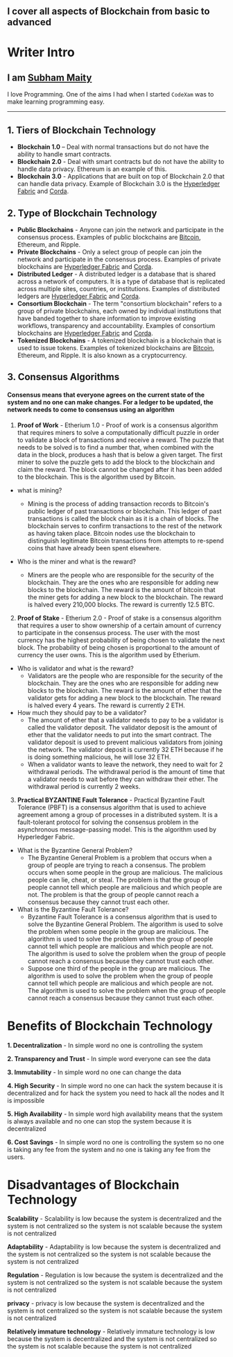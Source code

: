 ## I cover all aspects of Blockchain from basic to advanced

# Writer Intro
## I am **[Subham Maity](https://subham-maity.github.io/subham/)**
I love Programming. One of the aims I had when I started ```CodeXam``` was to make learning programming easy.

********************************************************************************************************************

## 1. Tiers of Blockchain Technology
- **Blockchain 1.0** – Deal with normal transactions but do not have the ability to handle smart contracts.
- **Blockchain 2.0** - Deal with smart contracts but do not have the ability to handle data privacy. Ethereum is an example of this.
- **Blockchain 3.0** - Applications that are built on top of Blockchain 2.0 that can handle data privacy.
  Example of Blockchain 3.0 is the [Hyperledger Fabric](https://hyperledger-fabric.readthedocs.io/en/release-1.4/whatis.html) and [Corda](https://www.corda.net/).

## 2. Type of Blockchain Technology
- **Public Blockchains** - Anyone can join the network and participate in the consensus process. Examples of public blockchains are [Bitcoin](https://bitcoin.org/en/), Ethereum, and Ripple.
- **Private Blockchains** - Only a select group of people can join the network and participate in the consensus process. Examples of private blockchains are [Hyperledger Fabric](https://hyperledger-fabric.readthedocs.io/en/release-1.4/whatis.html) and [Corda](https://www.corda.net/).
- **Distributed Ledger** - A distributed ledger is a database that is shared across a network of computers. It is a type of database that is replicated across multiple sites, countries, or institutions. Examples of distributed ledgers are [Hyperledger Fabric](https://hyperledger-fabric.readthedocs.io/en/release-1.4/whatis.html) and [Corda](https://www.corda.net/).
-  **Consortium Blockchain** - The term "consortium blockchain" refers to a group of private blockchains, each owned by individual institutions that have banded together to share information to improve existing workflows, transparency and accountability. Examples of consortium blockchains are [Hyperledger Fabric](https://hyperledger-fabric.readthedocs.io/en/release-1.4/whatis.html) and [Corda](https://www.corda.net/).
- **Tokenized Blockchains** - A tokenized blockchain is a blockchain that is used to issue tokens. Examples of tokenized blockchains are [Bitcoin](https://bitcoin.org/en/), Ethereum, and Ripple. It is also known as a cryptocurrency. 

## 3. Consensus Algorithms 
#### Consensus means that everyone agrees on the current state of the system and no one can make changes. For a ledger to be updated, the network needs to come to consensus using an algorithm

1. **Proof of Work** - Etherium 1.0 -  Proof of work is a consensus algorithm that requires miners to solve a computationally difficult puzzle in order to validate a block of transactions and receive a reward. The puzzle that needs to be solved is to find a number that, when combined with the data in the block, produces a hash that is below a given target. The first miner to solve the puzzle gets to add the block to the blockchain and claim the reward. The block cannot be changed after it has been added to the blockchain. This is the algorithm used by Bitcoin.


- what is  mining? 
   - Mining is the process of adding transaction records to Bitcoin's public ledger of past transactions or blockchain. This ledger of past transactions is called the block chain as it is a chain of blocks. The blockchain serves to confirm transactions to the rest of the network as having taken place. Bitcoin nodes use the blockchain to distinguish legitimate Bitcoin transactions from attempts to re-spend coins that have already been spent elsewhere.

- Who is the miner and what is the reward?
   - Miners are the people who are responsible for the security of the blockchain. They are the ones who are responsible for adding new blocks to the blockchain. The reward is the amount of bitcoin that the miner gets for adding a new block to the blockchain. The reward is halved every 210,000 blocks. The reward is currently 12.5 BTC.

2. **Proof of Stake** - Etherium 2.0 - Proof of stake is a consensus algorithm that requires a user to show ownership of a certain amount of currency to participate in the consensus process. The user with the most currency has the highest probability of being chosen to validate the next block. The probability of being chosen is proportional to the amount of currency the user owns. This is the algorithm used by Etherium.

- Who is validator and what is the reward?
   - Validators are the people who are responsible for the security of the blockchain. They are the ones who are responsible for adding new blocks to the blockchain. The reward is the amount of ether that the validator gets for adding a new block to the blockchain. The reward is halved every 4 years. The reward is currently 2 ETH.
- How much they should pay to be a validator?
   - The amount of ether that a validator needs to pay to be a validator is called the validator deposit. The validator deposit is the amount of ether that the validator needs to put into the smart contract. The validator deposit is used to prevent malicious validators from joining the network. The validator deposit is currently 32 ETH because if he is doing something malicious, he will lose 32 ETH.
   - When a validator wants to leave the network, they need to wait for 2 withdrawal periods. The withdrawal period is the amount of time that a validator needs to wait before they can withdraw their ether. The withdrawal period is currently 2 weeks. 

3. **Practical BYZANTINE Fault Tolerance** - Practical Byzantine Fault Tolerance (PBFT) is a consensus algorithm that is used to achieve agreement among a group of processes in a distributed system. It is a fault-tolerant protocol for solving the consensus problem in the asynchronous message-passing model. This is the algorithm used by Hyperledger Fabric.

- What is the Byzantine General Problem?
   - The Byzantine General Problem is a problem that occurs when a group of people are trying to reach a consensus. The problem occurs when some people in the group are malicious. The malicious people can lie, cheat, or steal. The problem is that the group of people cannot tell which people are malicious and which people are not. The problem is that the group of people cannot reach a consensus because they cannot trust each other.
- What is the Byzantine Fault Tolerance?
   - Byzantine Fault Tolerance is a consensus algorithm that is used to solve the Byzantine General Problem. The algorithm is used to solve the problem when some people in the group are malicious. The algorithm is used to solve the problem when the group of people cannot tell which people are malicious and which people are not. The algorithm is used to solve the problem when the group of people cannot reach a consensus because they cannot trust each other.
   - Suppose one third of the people in the group are malicious. The algorithm is used to solve the problem when the group of people cannot tell which people are malicious and which people are not. The algorithm is used to solve the problem when the group of people cannot reach a consensus because they cannot trust each other.


# Benefits of Blockchain Technology
**1. Decentralization** - In simple word no one is controlling the system

**2. Transparency and Trust** - In simple word everyone can see the data 

**3. Immutability** - In simple word no one can change the data

**4. High Security** - In simple word no one can hack the system because it is decentralized and for hack the system you need to hack all the nodes and It is impossible

**5. High Availability** - In simple word high availability means that the system is always available and no one can stop the system because it is decentralized

**6. Cost Savings** - In simple word no one is controlling the system so no one is taking any fee from the system and no one is taking any fee from the users.




# Disadvantages of Blockchain Technology

**Scalability** - Scalability is low because the system is decentralized and the system is not centralized so the system is not scalable because the system is not centralized

**Adaptability** - Adaptability is low because the system is decentralized and the system is not centralized so the system is not scalable because the system is not centralized

**Regulation** - Regulation is low because the system is decentralized and the system is not centralized so the system is not scalable because the system is not centralized

**privacy** - privacy is low because the system is decentralized and the system is not centralized so the system is not scalable because the system is not centralized

**Relatively immature technology** - Relatively immature technology is low because the system is decentralized and the system is not centralized so the system is not scalable because the system is not centralized
